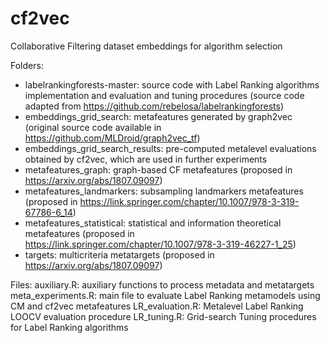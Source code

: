 # cf2vec
Collaborative Filtering dataset embeddings for algorithm selection


Folders:
- labelrankingforests-master: source code with Label Ranking algorithms implementation and evaluation and tuning procedures (source code adapted from https://github.com/rebelosa/labelrankingforests)
- embeddings_grid_search: metafeatures generated by graph2vec (original source code available in https://github.com/MLDroid/graph2vec_tf)
- embeddings_grid_search_results: pre-computed metalevel evaluations obtained by cf2vec, which are used in further experiments
- metafeatures_graph: graph-based CF metafeatures (proposed in https://arxiv.org/abs/1807.09097)
- metafeatures_landmarkers: subsampling landmarkers metafeatures (proposed in https://link.springer.com/chapter/10.1007/978-3-319-67786-6_14)
- metafeatures_statistical: statistical and information theoretical metafeatures (proposed in https://link.springer.com/chapter/10.1007/978-3-319-46227-1_25)
- targets: multicriteria metatargets (proposed in https://arxiv.org/abs/1807.09097)

Files:
auxiliary.R: auxiliary functions to process metadata and metatargets
meta_experiments.R: main file to evaluate Label Ranking metamodels using CM and cf2vec metafeatures
LR_evaluation.R: Metalevel Label Ranking LOOCV evaluation procedure
LR_tuning.R: Grid-search Tuning procedures for Label Ranking algorithms

